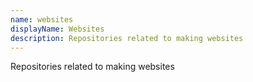 ```yaml
---
name: websites
displayName: Websites
description: Repositories related to making websites
---
```

Repositories related to making websites